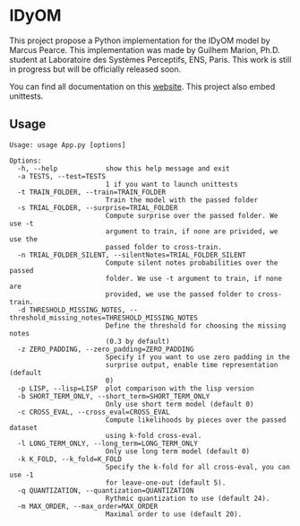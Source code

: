# IDyOM
This project propose a Python implementation for the IDyOM model by Marcus Pearce. This implementation was made by Guilhem Marion, Ph.D. student at Laboratoire des Systèmes Perceptifs, ENS, Paris. This work is still in progress but will be officially released soon.

You can find all documentation on this [website](http://guimarion.github.io/IDyOM).
This project also embed unittests.

## Usage

    Usage: usage App.py [options]

    Options:
      -h, --help            show this help message and exit
      -a TESTS, --test=TESTS
                            1 if you want to launch unittests
      -t TRAIN_FOLDER, --train=TRAIN_FOLDER
                            Train the model with the passed folder
      -s TRIAL_FOLDER, --surprise=TRIAL_FOLDER
                            Compute surprise over the passed folder. We use -t
                            argument to train, if none are privided, we use the
                            passed folder to cross-train.
      -n TRIAL_FOLDER_SILENT, --silentNotes=TRIAL_FOLDER_SILENT
                            Compute silent notes probabilities over the passed
                            folder. We use -t argument to train, if none are
                            provided, we use the passed folder to cross-train.
      -d THRESHOLD_MISSING_NOTES, --threshold_missing_notes=THRESHOLD_MISSING_NOTES
                            Define the threshold for choosing the missing notes
                            (0.3 by default)
      -z ZERO_PADDING, --zero_padding=ZERO_PADDING
                            Specify if you want to use zero padding in the
                            surprise output, enable time representation (default
                            0)
      -p LISP, --lisp=LISP  plot comparison with the lisp version
      -b SHORT_TERM_ONLY, --short_term=SHORT_TERM_ONLY
                            Only use short term model (default 0)
      -c CROSS_EVAL, --cross_eval=CROSS_EVAL
                            Compute likelihoods by pieces over the passed dataset
                            using k-fold cross-eval.
      -l LONG_TERM_ONLY, --long_term=LONG_TERM_ONLY
                            Only use long term model (default 0)
      -k K_FOLD, --k_fold=K_FOLD
                            Specify the k-fold for all cross-eval, you can use -1
                            for leave-one-out (default 5).
      -q QUANTIZATION, --quantization=QUANTIZATION
                            Rythmic quantization to use (default 24).
      -m MAX_ORDER, --max_order=MAX_ORDER
                            Maximal order to use (default 20).
